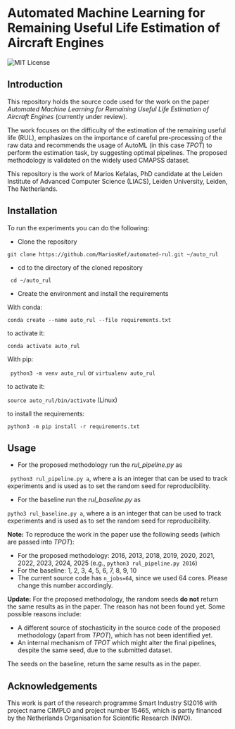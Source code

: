 # Automated Machine Learning for Remaining Useful Life Estimation of Aircraft Engines

![MIT License](https://img.shields.io/github/license/MariosKef/automated_rul?style=plastic)

## Introduction

This repository holds the source code used for the work on the paper *Automated Machine Learning for Remaining Useful Life Estimation of Aircraft Engines*
(currently under review).

The work focuses on the difficulty of the estimation of the remaining useful life (RUL), emphasizes on the importance of careful pre-processing of the raw data
and recommends the usage of AutoML (in this case *TPOT*) to perform the estimation task, by suggesting optimal pipelines. The proposed methodology is validated on the widely used CMAPSS dataset.

This repository is the work of Marios Kefalas, PhD candidate at the Leiden Institute of Advanced Computer Science (LIACS), Leiden University, Leiden, The Netherlands.

## Installation
To run the experiments you can do the following:
* Clone the repository 

```git clone https://github.com/MariosKef/automated-rul.git ~/auto_rul```

* cd to the directory of the cloned repository

``` cd ~/auto_rul```

* Create the environment and install the requirements 

With conda:

``` conda create --name auto_rul --file requirements.txt ```

to activate it:

```conda activate auto_rul```

With pip:

``` python3 -m venv auto_rul``` or ```virtualenv auto_rul```

to activate it:

```source auto_rul/bin/activate``` (Linux)

to install the requirements:

```python3 -m pip install -r requirements.txt```

## Usage
* For the proposed methodology run the *rul_pipeline.py* as

``` python3 rul_pipeline.py a```, where a is an integer that can be used to track experiments and is used as to set the random seed for reproducibility.

* For the baseline run the *rul_baseline.py* as 

``` pytho3 rul_baseline.py a ```, where a is an integer that can be used to track experiments and is used as to set the random seed for reproducibility.

**Note:** To reproduce the work in the paper use the following seeds (which are passed into *TPOT*):
* For the proposed methodology: 2016, 2013, 2018, 2019, 2020, 2021, 2022, 2023, 2024, 2025 (e.g., ```python3 rul_pipeline.py 2016```)
* For the baseline: 1, 2, 3, 4, 5, 6, 7, 8, 9, 10
* The current source code has ```n_jobs=64```, since we used 64 cores. Please change this number accordingly.

**Update:** For the proposed methodology, the random seeds **do not** return the same results as in the paper. The reason has not been found yet.
Some possible reasons include:
  * A different source of stochasticity in the source code of the proposed methodology (apart from *TPOT*), which has not been identified yet.
  * An internal mechanism of *TPOT* which might alter the final pipelines, despite the same seed, due to the submitted dataset.

The seeds on the baseline, return the same results as in the paper.

## Acknowledgements 
This work is part of the research programme Smart Industry SI2016 with project name CIMPLO and project number 15465, which is partly financed by the Netherlands Organisation for Scientific Research (NWO).
